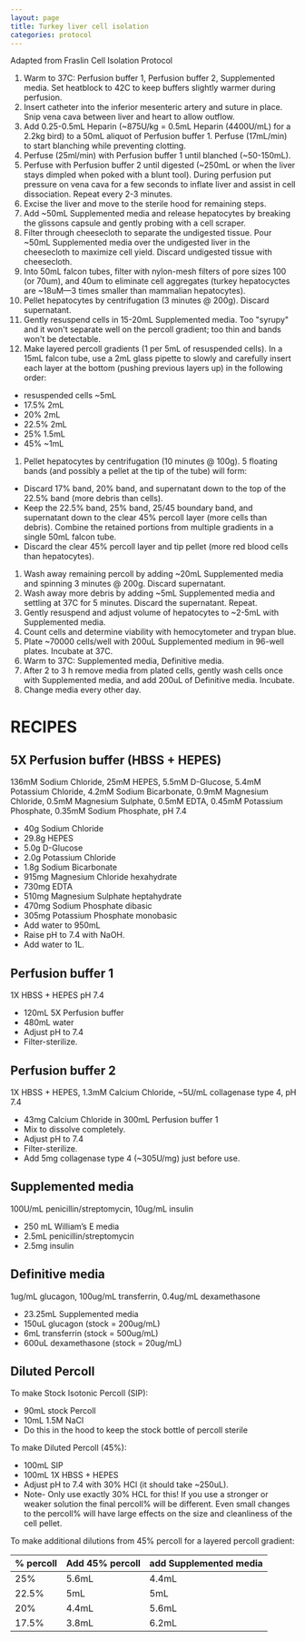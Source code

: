 ```yaml
---
layout: page
title: Turkey liver cell isolation
categories: protocol
---
```


Adapted from Fraslin Cell Isolation Protocol

1. Warm to 37C: Perfusion buffer 1, Perfusion buffer 2, Supplemented media. Set heatblock to 42C to keep buffers slightly warmer during perfusion.
1. Insert catheter into the inferior mesenteric artery and suture in place. Snip vena cava between liver and heart to allow outflow.
1. Add 0.25-0.5mL Heparin (~875U/kg = 0.5mL Heparin (4400U/mL) for a 2.2kg bird) to a 50mL aliquot of Perfusion buffer 1. Perfuse (17mL/min) to start blanching while preventing clotting.
1. Perfuse (25ml/min) with Perfusion buffer 1 until blanched (~50-150mL).
1. Perfuse with Perfusion buffer 2 until digested (~250mL or when the liver stays dimpled when poked with a blunt tool). During perfusion put pressure on vena cava for a few seconds to inflate liver and assist in cell dissociation. Repeat every 2-3 minutes.
1. Excise the liver and move to the sterile hood for remaining steps.
1. Add ~50mL Supplemented media and release hepatocytes by breaking the glissons capsule and gently probing with a cell scraper.
1. Filter through cheesecloth to separate the undigested tissue. Pour ~50mL Supplemented media over the undigested liver in the cheesecloth to maximize cell yield. Discard undigested tissue with cheesecloth.
1. Into 50mL falcon tubes, filter with nylon-mesh filters of pore sizes 100 (or 70um), and 40um to eliminate cell aggregates (turkey hepatocyctes are ~18uM—3 times smaller than mammalian hepatocytes).
1. Pellet hepatocytes by centrifugation (3 minutes @ 200g). Discard supernatant.
1. Gently resuspend cells in 15-20mL Supplemented media. Too "syrupy" and it won't separate well on the percoll gradient; too thin and bands won't be detectable.
1. Make layered percoll gradients (1 per 5mL of resuspended cells). In a 15mL falcon tube, use a 2mL glass pipette to slowly and carefully insert each layer at the bottom (pushing previous layers up) in the following order:
  * resuspended cells ~5mL
  * 17.5% 2mL
  * 20% 2mL
  * 22.5% 2mL
  * 25% 1.5mL
  * 45% ~1mL
1. Pellet hepatocytes by centrifugation (10 minutes @ 100g). 5 floating bands (and possibly a pellet at the tip of the tube) will form:
  * Discard 17% band, 20% band, and supernatant down to the top of the 22.5% band (more debris than cells).
  * Keep the 22.5% band, 25% band, 25/45 boundary band, and supernatant down to the clear 45% percoll layer (more cells than debris). Combine the retained portions from multiple gradients in a single 50mL falcon tube.
  * Discard the clear 45% percoll layer and tip pellet (more red blood cells than hepatocytes).
1. Wash away remaining percoll by adding ~20mL Supplemented media and spinning 3 minutes @ 200g. Discard supernatant.
1. Wash away more debris by adding ~5mL Supplemented media and settling at 37C for 5 minutes. Discard the supernatant. Repeat.
1. Gently resuspend and adjust volume of hepatocytes to ~2-5mL with Supplemented media.
1. Count cells and determine viability with hemocytometer and trypan blue.
1. Plate ~70000 cells/well with 200uL Supplemented medium in 96-well plates. Incubate at 37C.
1. Warm to 37C: Supplemented media, Definitive media.
1. After 2 to 3 h remove media from plated cells, gently wash cells once with Supplemented media, and add 200uL of Definitive media. Incubate.
1. Change media every other day.

# RECIPES

## 5X Perfusion buffer (HBSS + HEPES)
136mM Sodium Chloride, 25mM HEPES, 5.5mM D-Glucose, 5.4mM Potassium Chloride, 4.2mM Sodium Bicarbonate, 0.9mM Magnesium Chloride, 0.5mM Magnesium Sulphate, 0.5mM EDTA, 0.45mM Potassium Phosphate, 0.35mM Sodium Phosphate, pH 7.4

  * 40g Sodium Chloride
  * 29.8g HEPES
  * 5.0g D-Glucose
  * 2.0g Potassium Chloride
  * 1.8g Sodium Bicarbonate
  * 915mg Magnesium Chloride hexahydrate
  * 730mg EDTA
  * 510mg Magnesium Sulphate heptahydrate
  * 470mg Sodium Phosphate dibasic
  * 305mg Potassium Phosphate monobasic
  * Add water to 950mL
  * Raise pH to 7.4 with NaOH.
  * Add water to 1L.

## Perfusion buffer 1
1X HBSS + HEPES pH 7.4
  * 120mL 5X Perfusion buffer
  * 480mL water
  * Adjust pH to 7.4
  * Filter-sterilize.

## Perfusion buffer 2
1X HBSS + HEPES, 1.3mM Calcium Chloride, ~5U/mL collagenase type 4, pH 7.4

  * 43mg Calcium Chloride in 300mL Perfusion buffer 1
  * Mix to dissolve completely.
  * Adjust pH to 7.4
  * Filter-sterilize.
  * Add 5mg collagenase type 4 (~305U/mg) just before use.

## Supplemented media
100U/mL penicillin/streptomycin, 10ug/mL insulin

  * 250 mL William’s E media
  * 2.5mL penicillin/streptomycin
  * 2.5mg insulin

## Definitive media
1ug/mL glucagon, 100ug/mL transferrin, 0.4ug/mL dexamethasone

  * 23.25mL Supplemented media
  * 150uL glucagon (stock = 200ug/mL)
  * 6mL transferrin (stock = 500ug/mL)
  * 600uL dexamethasone (stock = 20ug/mL)

## Diluted Percoll
To make Stock Isotonic Percoll (SIP):
  * 90mL stock Percoll
  * 10mL 1.5M NaCl
  * Do this in the hood to keep the stock bottle of percoll sterile

To make Diluted Percoll (45%):
  * 100mL SIP
  * 100mL 1X HBSS + HEPES
  * Adjust pH to 7.4 with 30% HCl (it should take ~250uL).
  * Note- Only use exactly 30% HCL for this! If you use a stronger or weaker solution the final percoll% will be different. Even small changes to the percoll% will have large effects on the size and cleanliness of the cell pellet.

To make additional dilutions from 45% percoll for a layered percoll gradient:

| % percoll | Add 45% percoll | add Supplemented media |
| --------- | --------------- | -------------------------------- |
| 25%  | 5.6mL  | 4.4mL |
| 22.5% | 5mL  | 5mL |
| 20% | 4.4mL | 5.6mL |
| 17.5% | 3.8mL | 6.2mL |
